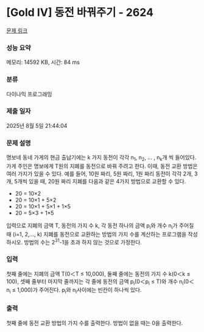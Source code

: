 # [Gold IV] 동전 바꿔주기 - 2624 

[문제 링크](https://www.acmicpc.net/problem/2624) 

### 성능 요약

메모리: 14592 KB, 시간: 84 ms

### 분류

다이나믹 프로그래밍

### 제출 일자

2025년 8월 5일 21:44:04

### 문제 설명

<p>명보네 동네 가게의 현금 출납기에는 k 가지 동전이 각각 n<sub>1</sub>, n<sub>2</sub>, … , n<sub>k</sub>개 씩 들어있다. 가게 주인은 명보에게 T원의 지폐를 동전으로 바꿔 주려고 한다. 이때, 동전 교환 방법은 여러 가지가 있을 수 있다. 예를 들어, 10원 짜리, 5원 짜리, 1원 짜리 동전이 각각 2개, 3개, 5개씩 있을 때, 20원 짜리 지폐를 다음과 같은 4가지 방법으로 교환할 수 있다.</p>

<ul>
	<li>20 = 10×2 </li>
	<li>20 = 10×1 + 5×2 </li>
	<li>20 = 10×1 + 5×1 + 1×5 </li>
	<li>20 = 5×3 + 1×5</li>
</ul>

<p>입력으로 지폐의 금액 T, 동전의 가지 수 k, 각 동전 하나의 금액 p<sub>i</sub>와 개수 n<sub>i</sub>가 주어질 때 (i=1, 2,…, k) 지폐를 동전으로 교환하는 방법의 가지 수를 계산하는 프로그램을 작성하시오. 방법의 수는 2<sup>31</sup>-1을 초과 하지 않는 것으로 가정한다.</p>

### 입력 

 <p>첫째 줄에는 지폐의 금액 T(0＜T ≤ 10,000), 둘째 줄에는 동전의 가지 수 k(0＜k ≤ 100), 셋째 줄부터 마지막 줄까지는 각 줄에 동전의 금액 p<sub>i</sub>(0＜p<sub>i</sub> ≤ T)와 개수 n<sub>i</sub>(0＜n<sub>i</sub> ≤ 1,000)가 주어진다. p<sub>i</sub>와 n<sub>i</sub>사이에는 빈칸이 하나씩 있다.</p>

### 출력 

 <p>첫째 줄에 동전 교환 방법의 가지 수를 출력한다. 방법이 없을 때는 0을 출력한다.</p>

